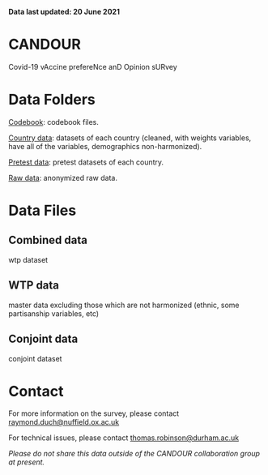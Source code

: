 **Data last updated: 20 June 2021**

# CANDOUR
Covid-19 vAccine prefereNce anD Opinion sURvey

# Data Folders

[Codebook](codebook): codebook files.

[Country data](data/country): datasets of each country (cleaned, with weights variables, have all of the variables, demographics non-harmonized).

[Pretest data](data/pretest): pretest datasets of each country.

[Raw data](data/raw): anonymized raw data.

# Data Files
## Combined data
wtp dataset

## WTP data
master data excluding those which are not harmonized (ethnic, some partisanship variables, etc)

## Conjoint data
conjoint dataset

# Contact
For more information on the survey, please contact raymond.duch@nuffield.ox.ac.uk

For technical issues, please contact thomas.robinson@durham.ac.uk

*Please do not share this data outside of the CANDOUR collaboration group at present.*

